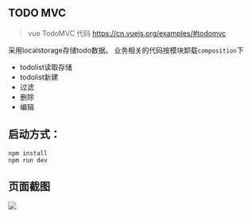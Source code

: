 ## TODO MVC
> vue TodoMVC 代码 https://cn.vuejs.org/examples/#todomvc

采用localstorage存储todo数据。
业务相关的代码按模块卸载`composition`下
- todolist读取存储 
- todolist新建
- 过滤
- 删除
- 编辑


## 启动方式：
```shell
npm install
npm run dev
``` 

## 页面截图
![](https://tz-1256822507.cos.ap-hongkong.myqcloud.com/typora/image-20231005233712488.png)
